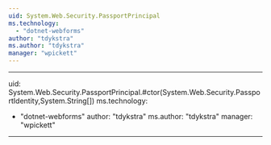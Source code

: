 ```yaml
---
uid: System.Web.Security.PassportPrincipal
ms.technology: 
  - "dotnet-webforms"
author: "tdykstra"
ms.author: "tdykstra"
manager: "wpickett"
---
```


---
uid: System.Web.Security.PassportPrincipal.#ctor(System.Web.Security.PassportIdentity,System.String[])
ms.technology: 
  - "dotnet-webforms"
author: "tdykstra"
ms.author: "tdykstra"
manager: "wpickett"
---
